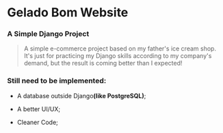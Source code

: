 # Gelado Bom Website 

### A Simple Django Project
> A simple e-commerce project based on my father's ice cream shop.
It's just for practicing my Django skills according to my company's demand, but the result is coming better than I expected!

### Still need to be implemented:
* <p>A database outside Django<b>(like PostgreSQL)</b>;</p>
* <p>A better UI/UX;</p>
* <p>Cleaner Code; </p>
